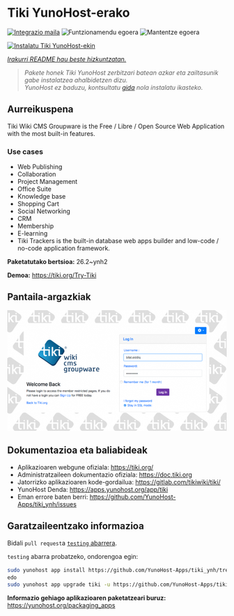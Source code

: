 <!--
Ohart ongi: README hau automatikoki sortu da <https://github.com/YunoHost/apps/tree/master/tools/readme_generator>ri esker
EZ editatu eskuz.
-->

# Tiki YunoHost-erako

[![Integrazio maila](https://dash.yunohost.org/integration/tiki.svg)](https://ci-apps.yunohost.org/ci/apps/tiki/) ![Funtzionamendu egoera](https://ci-apps.yunohost.org/ci/badges/tiki.status.svg) ![Mantentze egoera](https://ci-apps.yunohost.org/ci/badges/tiki.maintain.svg)

[![Instalatu Tiki YunoHost-ekin](https://install-app.yunohost.org/install-with-yunohost.svg)](https://install-app.yunohost.org/?app=tiki)

*[Irakurri README hau beste hizkuntzatan.](./ALL_README.md)*

> *Pakete honek Tiki YunoHost zerbitzari batean azkar eta zailtasunik gabe instalatzea ahalbidetzen dizu.*  
> *YunoHost ez baduzu, kontsultatu [gida](https://yunohost.org/install) nola instalatu ikasteko.*

## Aurreikuspena

Tiki Wiki CMS Groupware is the Free / Libre / Open Source Web Application with the most built-in features.

### Use cases

- Web Publishing
- Collaboration
- Project Management
- Office Suite
- Knowledge base
- Shopping Cart
- Social Networking
- CRM
- Membership
- E-learning
- Tiki Trackers is the built-in database web apps builder and low-code / no-code application framework.


**Paketatutako bertsioa:** 26.2~ynh2

**Demoa:** <https://tiki.org/Try-Tiki>

## Pantaila-argazkiak

![Tiki(r)en pantaila-argazkia](./doc/screenshots/Screenshot.png)

## Dokumentazioa eta baliabideak

- Aplikazioaren webgune ofiziala: <https://tiki.org/>
- Administratzaileen dokumentazio ofiziala: <https://doc.tiki.org>
- Jatorrizko aplikazioaren kode-gordailua: <https://gitlab.com/tikiwiki/tiki/>
- YunoHost Denda: <https://apps.yunohost.org/app/tiki>
- Eman errore baten berri: <https://github.com/YunoHost-Apps/tiki_ynh/issues>

## Garatzaileentzako informazioa

Bidali `pull request`a [`testing` abarrera](https://github.com/YunoHost-Apps/tiki_ynh/tree/testing).

`testing` abarra probatzeko, ondorengoa egin:

```bash
sudo yunohost app install https://github.com/YunoHost-Apps/tiki_ynh/tree/testing --debug
edo
sudo yunohost app upgrade tiki -u https://github.com/YunoHost-Apps/tiki_ynh/tree/testing --debug
```

**Informazio gehiago aplikazioaren paketatzeari buruz:** <https://yunohost.org/packaging_apps>
